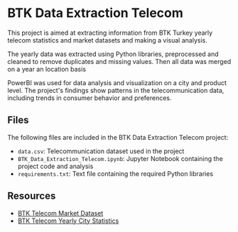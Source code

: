 BTK Data Extraction Telecom
===========================

This project is aimed at extracting information from BTK Turkey yearly telecom statistics and market datasets and making a visual analysis. 

The  yearly data was extracted using Python libraries, preprocessed and cleaned to remove duplicates and missing values. Then all data was merged on a year an location basis

PowerBI was used for data analysis and visualization on a city and product level.
The project's findings show patterns in the telecommunication data, including trends in consumer behavior and preferences. 

Files
-----

The following files are included in the BTK Data Extraction Telecom project:

*   `data.csv`: Telecommunication dataset used in the project
*   `BTK_Data_Extraction_Telecom.ipynb`: Jupyter Notebook containing the project code and analysis
*   `requirements.txt`: Text file containing the required Python libraries

Resources
---------

*   [BTK Telecom Market Dataset](https://www.btk.gov.tr/pazar-verileri)
*   [BTK Telecom Yearly City Statistics](https://www.btk.gov.tr/yillik-il-istatistikleri)

